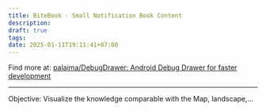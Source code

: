```yaml
---
title: BiteBook - Small Notification Book Content
description: 
draft: true
tags: 
date: 2025-01-11T19:11:41+07:00
---
```

Find more at:
[palaima/DebugDrawer: Android Debug Drawer for faster development](https://github.com/palaima/DebugDrawer)

---


Objective: Visualize the knowledge comparable with the Map, landscape,... 